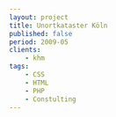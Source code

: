 ```yaml
---
layout: project
title: Unortkataster Köln
published: false
period: 2009-05
clients:
    - khm
tags:
    - CSS
    - HTML
    - PHP
    - Constulting
---
```


